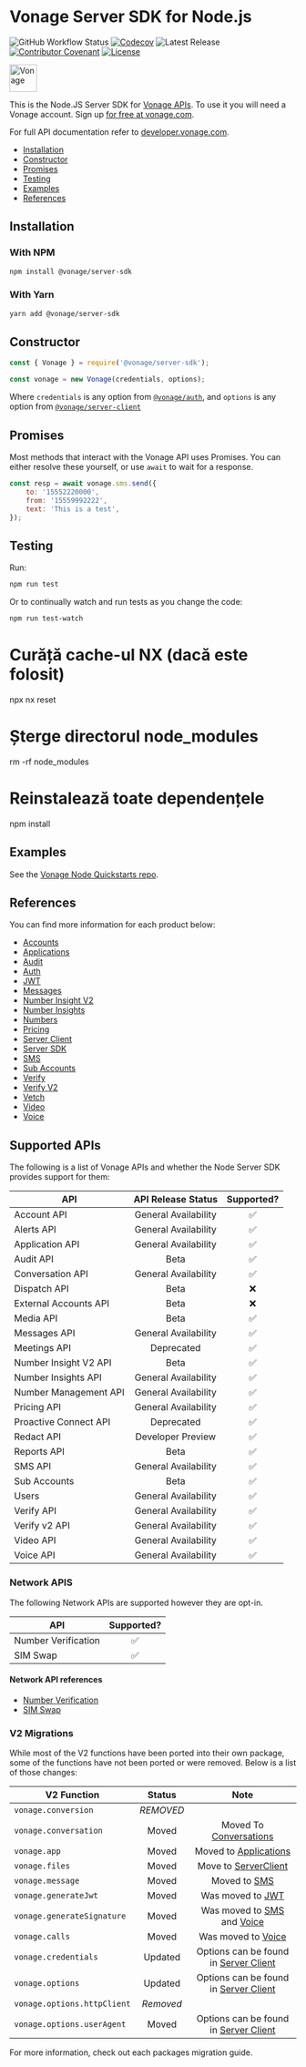 # Vonage Server SDK for Node.js

![GitHub Workflow Status](https://img.shields.io/github/actions/workflow/status/vonage/vonage-node-sdk/ci.yml?branch=3.x) [![Codecov](https://img.shields.io/codecov/c/github/vonage/vonage-node-sdk?label=Codecov&logo=codecov&style=flat-square)](https://codecov.io/gh/Vonage/vonage-server-sdk) ![Latest Release](https://img.shields.io/npm/v/@vonage/server-sdk?label=%40vonage%2Fserver-sdk&style=flat-square) [![Contributor Covenant](https://img.shields.io/badge/Contributor%20Covenant-v2.0%20adopted-ff69b4.svg?style=flat-square)](../../CODE_OF_CONDUCT.md) [![License](https://img.shields.io/npm/l/@vonage/accounts?label=License&style=flat-square)][license]

<img src="https://developer.nexmo.com/images/logos/vbc-logo.svg" height="48px" alt="Vonage" />

This is the Node.JS Server SDK for [Vonage APIs](https://www.vonage.com/). To use it you will need a Vonage account. Sign up [for free at vonage.com][signup].

For full API documentation refer to [developer.vonage.com](https://developer.vonage.com/).

* [Installation](#installation)
* [Constructor](#constructor)
* [Promises](#promises)
* [Testing](#testing)
* [Examples](#examples)
* [References](#references)


## Installation

### With NPM

```bash
npm install @vonage/server-sdk
```

### With Yarn

```bash
yarn add @vonage/server-sdk
```

## Constructor

```js
const { Vonage } = require('@vonage/server-sdk');

const vonage = new Vonage(credentials, options);
```

Where `credentials` is any option from [`@vonage/auth`](https://github.com/Vonage/vonage-node-sdk/blob/3.x/packages/auth/README.md#options), and `options` is any option from [`@vonage/server-client`](https://github.com/Vonage/vonage-node-sdk/blob/3.x/packages/server-client/README.md#options)

## Promises

Most methods that interact with the Vonage API uses Promises. You can either resolve these yourself, or use `await` to wait for a response.

```js
const resp = await vonage.sms.send({
    to: '15552220000',
    from: '15559992222',
    text: 'This is a test',
});
```

## Testing

Run:

```bash
npm run test
```

Or to continually watch and run tests as you change the code:

```bash
npm run test-watch
```


# Curăță cache-ul NX (dacă este folosit)
npx nx reset

# Șterge directorul node_modules
rm -rf node_modules

# Reinstalează toate dependențele
npm install



## Examples

See the [Vonage Node Quickstarts repo](https://github.com/Vonage/vonage-node-code-snippets).


## References

You can find more information for each product below:

* [Accounts][accounts]
* [Applications][applications]
* [Audit](https://github.com/Vonage/vonage-node-sdk/blob/3.x/packages/audit/README.md)
* [Auth][auth]
* [JWT][jwt]
* [Messages](https://github.com/Vonage/vonage-node-sdk/blob/3.x/packages/messages/README.md)
* [Number Insight V2](https://github.com/Vonage/vonage-node-sdk/blob/3.x/packages/number-insight-v2/README.md)
* [Number Insights](https://github.com/Vonage/vonage-node-sdk/blob/3.x/packages/number-insights/README.md)
* [Numbers](https://github.com/Vonage/vonage-node-sdk/blob/3.x/packages/numbers/README.md)
* [Pricing](https://github.com/Vonage/vonage-node-sdk/blob/3.x/packages/pricing/README.md)
* [Server Client][server-client]
* [Server SDK](https://github.com/Vonage/vonage-node-sdk/blob/3.x/packages/server-sdk/README.md)
* [SMS][sms]
* [Sub Accounts](https://github.com/Vonage/vonage-node-sdk/blob/3.x/packages/subaccounts/README.md)
* [Verify](https://github.com/Vonage/vonage-node-sdk/blob/3.x/packages/verify/README.md)
* [Verify V2](https://github.com/Vonage/vonage-node-sdk/blob/3.x/packages/verify2/README.md)
* [Vetch](https://github.com/Vonage/vonage-node-sdk/blob/3.x/packages/vetch/README.md)
* [Video](https://github.com/Vonage/vonage-node-sdk/blob/3.x/packages/video/README.md)
* [Voice][voice]

## Supported APIs

The following is a list of Vonage APIs and whether the Node Server SDK provides support for them:

| API                   |  API Release Status  | Supported? |
|-----------------------|:--------------------:|:----------:|
| Account API           | General Availability |     ✅      |
| Alerts API            | General Availability |     ✅      |
| Application API       | General Availability |     ✅      |
| Audit API             |         Beta         |     ✅      |
| Conversation API      | General Availability |     ✅      |
| Dispatch API          |         Beta         |     ❌      |
| External Accounts API |         Beta         |     ❌      |
| Media API             |         Beta         |     ✅      |
| Messages API          | General Availability |     ✅      |
| Meetings API          |      Deprecated      |     ✅      |
| Number Insight V2 API |         Beta         |     ✅      |
| Number Insights API   | General Availability |     ✅      |
| Number Management API | General Availability |     ✅      |
| Pricing API           | General Availability |     ✅      |
| Proactive Connect API |      Deprecated      |     ✅      |
| Redact API            |  Developer Preview   |     ✅      |
| Reports API           |         Beta         |     ✅      |
| SMS API               | General Availability |     ✅      |
| Sub Accounts          |         Beta         |     ✅      |
| Users                 | General Availability |     ✅      |
| Verify API            | General Availability |     ✅      |
| Verify v2 API         | General Availability |     ✅      |
| Video API             | General Availability |     ✅      |
| Voice API             | General Availability |     ✅      |

### Network APIS

The following Network APIs are supported however they are opt-in.

| API                   | Supported? |
|-----------------------|:----------:|
| Number Verification   |     ✅     |
| SIM Swap              |     ✅     |

#### Network API references

* [Number Verification](https://github.com/Vonage/vonage-node-sdk/blob/3.x/packages/network-number-verification/README.md)
* [SIM Swap](https://github.com/Vonage/vonage-node-sdk/blob/3.x/packages/network-sim-swap/README.md)

### V2 Migrations

While most of the V2 functions have been ported into their own package, some of the functions have not been ported or were removed. Below is a list of those changes:

| V2 Function                 |  Status   |                          Note                          |
|-----------------------------|:---------:|:------------------------------------------------------:|
| `vonage.conversion`         | _REMOVED_ |                                                        |
| `vonage.conversation`       |   Moved   |        Moved To [Conversations][conversations]         |
| `vonage.app`                |   Moved   |         Moved to [Applications][applications]          |
| `vonage.files`              |   Moved   |         Move to [ServerClient][server-client]          |
| `vonage.message`            |   Moved   |                  Moved to [SMS][sms]                   |
| `vonage.generateJwt`        |   Moved   |                Was moved to [JWT][jwt]                 |
| `vonage.generateSignature`  |   Moved   |       Was moved to [SMS][sms] and [Voice][voice]       |
| `vonage.calls`              |   Moved   |              Was moved to [Voice][voice]               |
| `vonage.credentials`        |  Updated  | Options can be found in [Server Client][server-client] |
| `vonage.options`            |  Updated  | Options can be found in [Server Client][server-client] |
| `vonage.options.httpClient` | _Removed_ |                                                        |
| `vonage.options.userAgent`  |   Moved   | Options can be found in [Server Client][server-client] |

For more information, check out each packages migration guide.

[accounts]: https://github.com/Vonage/vonage-node-sdk/blob/3.x/packages/accounts/README.md
[applications]: https://github.com/Vonage/vonage-node-sdk/blob/3.x/packages/applications/README.md
[auth]: https://github.com/Vonage/vonage-node-sdk/blob/3.x/packages/auth/README.md
[sms]: https://github.com/Vonage/vonage-node-sdk/blob/3.x/packages/sms/README.md
[server-client]: https://github.com/Vonage/vonage-node-sdk/blob/3.x/packages/server-client/README.md
[jwt]: https://github.com/Vonage/vonage-node-sdk/blob/3.x/packages/jwt/README.md
[conversations]: https://github.com/Vonage/vonage-node-sdk/blob/3.x/packages/conversations/README.md
[voice]: https://github.com/Vonage/vonage-node-sdk/blob/3.x/packages/voice/README.md
[signup]: https://dashboard.nexmo.com/sign-up?utm_source=DEV_REL&utm_medium=github&utm_campaign=node-server-sdk
[license]: LICENSE.txt
